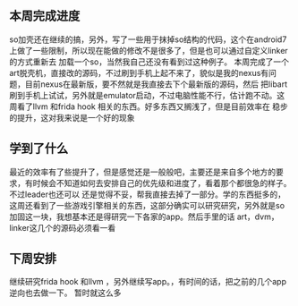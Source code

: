 ## 本周完成进度
so加壳还在继续的搞，另外，写了一些用于抹掉so结构的代码，这个在android7上做了一些限制，所以现在能做的修改不是很多了，但是也可以通过自定义linker的方式重新去
加载一个so，当然我自己还没有看到过这种例子。
本周完成了一个art脱壳机，直接改的源码，不过刷到手机上起不来了，貌似是我的nexus有问题，目前nexus在最新版，要不然就是我直接去下个最新版的源码，然后
把libart刷到手机上试试，另外就是emulator启动，不过电脑性能不行，估计跑不动。这周看了llvm 和frida hook 相关的东西。好多东西又搁浅了，但是目前效率在
稳步的提升，这对我来说是一个好的现象

## 学到了什么
最近的效率有了些提升了，但是感觉还是一般般吧，主要还是来自多个地方的要求，有时候会不知道如何去安排自己的优先级和进度了，看着那个都很急的样子。不过leader也还可以
还是觉得不妥，帮我直接去掉了一部分。学的东西挺多的，这周还看到了一些游戏引擎相关的东西，这部分确实可以研究研究，另外就是so加固这一块，我想基本还是得研究一下各家的app。然后手里的话
art，dvm，linker这几个的源码必须看一看

## 下周安排
继续研究frida hook 和llvm ，另外继续写app。，有时间的话，把之前的几个app逆向也去做一下。
暂时就这么多
